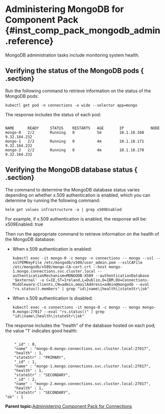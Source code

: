 # Administering MongoDB for Component Pack {#inst_comp_pack_mongodb_admin .reference}

MongoDB administration tasks include monitoring system health.

## Verifying the status of the MongoDB pods { .section}

Run the following command to retrieve information on the status of the MongoDB pods:

```
kubectl get pod -n connections -o wide --selector app=mongo
```

The response includes the status of each pod:

```

NAME      READY     STATUS    RESTARTS   AGE       IP            NODE
mongo-0   2/2       Running   0          5m        10.1.18.168   9.32.164.232
mongo-1   2/2       Running   0          4m        10.1.18.171   9.32.164.232
mongo-2   2/2       Running   0          4m        10.1.18.170   9.32.164.232
```

## Verifying the MongoDB database status { .section}

The command to determine the MongoDB database status varies depending on whether x.509 authentication is enabled, which you can determine by running the following command:

```
helm get values infrastructure -a | grep x509Enabled
```

For example, if x.509 authentication is enabled, the response will be: x509Enabled: true

Then run the appropriate command to retrieve information on the health of the MongoDB database:

-   When x.509 authentication is enabled:

    ```
    kubectl exec -it mongo-0 -c mongo -n connections -- mongo --ssl --sslPEMKeyFile /etc/mongodb/x509/user_admin.pem --sslCAFile /etc/mongodb/x509/mongo-CA-cert.crt --host mongo-1.mongo.connections.svc.cluster.local --authenticationMechanism=MONGODB-X509 --authenticationDatabase '$external' -u C=IE,ST=Ireland,L=Dublin,O=IBM,OU=Connections-Middleware-Clients,CN=admin,emailAddress=admin@mongodb --eval "rs.status().members" | grep "id\|name\|health\|stateStr\|ok"
    ```

-   When x.509 authentication is disabled:

    ```
    kubectl exec -n connections -it mongo-0 -c mongo -- mongo mongo-0.mongo:27017 --eval "rs.status()" | grep "id\|name\|health\|stateStr\|ok"
    ```


The response includes the "health" of the database hosted on each pod; the value "1' indicates good health:

```

    "_id" : 0,
    "name" : "mongo-0.mongo.connections.svc.cluster.local:27017",
    "health" : 1,
    "stateStr" : "PRIMARY",
    "_id" : 1,
    "name" : "mongo-1.mongo.connections.svc.cluster.local:27017",
    "health" : 1,
    "stateStr" : "SECONDARY",
    "_id" : 2,
    "name" : "mongo-2.mongo.connections.svc.cluster.local:27017",
    "health" : 1,
    "stateStr" : "SECONDARY",
"ok" : 1

```

**Parent topic:**[Administering Component Pack for Connections](../admin/c_admin_component_pack_intro.md)

